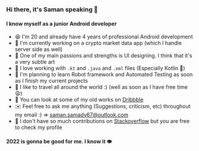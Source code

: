 ### Hi there, it's Saman speaking 👋

#### I know myself as a junior Android developer

- 😆 I'm 20 and already have 4 years of professional Android development
- 🤩 I'm currently working on a crypto market data app (which I handle server side as well)
- 🤖 One of my main passions and strengths is UI designing. I think that it's a very subtle art
- 🥰 I love working with `.kt` and `.java` and `.xml` files (Especially Kotlin 💯)
- 🤔 I'm planning to learn Robot framework and Automated Testing as soon as I finish my current projects
- 🤠 I like to travel all around the world :) (well as soon as I have free time😩)
- 🎃 You can look at some of my old works on <a href="https://dribbble.com/samansamadi">Dribbble</a>
- ✉️ Feel free to ask me anything (Suggestions, criticism, etc) throughout my email :) => saman.samady67@outlook.com
- 🤝 I don't have so much contributions on <a href="https://stackoverflow.com/users/9612643/saman">Stackoverflow</a> but you are free to check my profile

#### 2022 is gonna be good for me. I know it 👁


<!--
**samansamadi/samansamadi** is a ✨ _special_ ✨ repository because its `README.md` (this file) appears on your GitHub profile.

Here are some ideas to get you started:

- 🔭 I’m currently working on ...
- 🌱 I’m currently learning ...
- 👯 I’m looking to collaborate on ...
- 🤔 I’m looking for help with ...
- 💬 Ask me about ...
- 📫 How to reach me: ...
- 😄 Pronouns: ...
- ⚡ Fun fact: ...
-->
